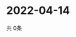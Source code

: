 # 2022-04-14
  共 0条

  <!-- BEGIN -->
  <!-- 最后更新时间Thu Apr 14 2022 04:07:12 GMT+0000 (Coordinated Universal Time) -->
  
  <!-- END -->
  
  